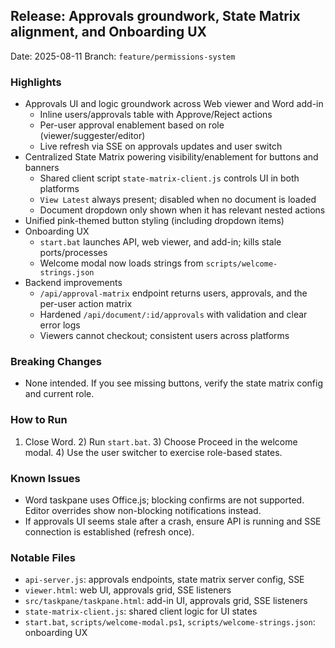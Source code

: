 ## Release: Approvals groundwork, State Matrix alignment, and Onboarding UX

Date: 2025-08-11
Branch: `feature/permissions-system`

### Highlights
- Approvals UI and logic groundwork across Web viewer and Word add-in
  - Inline users/approvals table with Approve/Reject actions
  - Per-user approval enablement based on role (viewer/suggester/editor)
  - Live refresh via SSE on approvals updates and user switch
- Centralized State Matrix powering visibility/enablement for buttons and banners
  - Shared client script `state-matrix-client.js` controls UI in both platforms
  - `View Latest` always present; disabled when no document is loaded
  - Document dropdown only shown when it has relevant nested actions
- Unified pink-themed button styling (including dropdown items)
- Onboarding UX
  - `start.bat` launches API, web viewer, and add-in; kills stale ports/processes
  - Welcome modal now loads strings from `scripts/welcome-strings.json`
- Backend improvements
  - `/api/approval-matrix` endpoint returns users, approvals, and the per-user action matrix
  - Hardened `/api/document/:id/approvals` with validation and clear error logs
  - Viewers cannot checkout; consistent users across platforms

### Breaking Changes
- None intended. If you see missing buttons, verify the state matrix config and current role.

### How to Run
1) Close Word. 2) Run `start.bat`. 3) Choose Proceed in the welcome modal. 4) Use the user switcher to exercise role-based states.

### Known Issues
- Word taskpane uses Office.js; blocking confirms are not supported. Editor overrides show non-blocking notifications instead.
- If approvals UI seems stale after a crash, ensure API is running and SSE connection is established (refresh once).

### Notable Files
- `api-server.js`: approvals endpoints, state matrix server config, SSE
- `viewer.html`: web UI, approvals grid, SSE listeners
- `src/taskpane/taskpane.html`: add-in UI, approvals grid, SSE listeners
- `state-matrix-client.js`: shared client logic for UI states
- `start.bat`, `scripts/welcome-modal.ps1`, `scripts/welcome-strings.json`: onboarding UX


